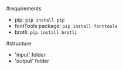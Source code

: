 #requirements
- pip: `pip install pip`
- fontTools package: `pip install fonttools`
- brotli: `pip install brotli`

#structure
- 'input' folder
- 'output' folder